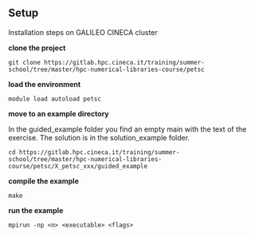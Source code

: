 ## Setup
Installation steps on GALILEO CINECA cluster

**clone the project**

    git clone https://gitlab.hpc.cineca.it/training/summer-school/tree/master/hpc-numerical-libraries-course/petsc

**load the environment**

    module load autoload petsc

**move to an example directory**
   
In the guided_example folder you find an empty main with the text of the exercise. The solution is in the solution_example folder.

    cd https://gitlab.hpc.cineca.it/training/summer-school/tree/master/hpc-numerical-libraries-course/petsc/X_petsc_xxx/guided_example
    
**compile the example**

    make

**run the example**

    mpirun -np <n> <executable> <flags>
